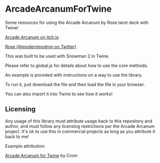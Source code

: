 # ArcadeArcanumForTwine
Some resources for using the Arcade Arcanum by Rose tarot deck with Twine!

[Arcade Arcanum on itch.io](https://modernmodron.itch.io/the-arcade-arcanum)

[Rose (@modernmodron on Twitter)](https://twitter.com/modernmodron)

This was built to be used with Snowman 2 in Twine.

Please refer to global.js for details about how to use the core methods.

An example is provided with instructions on a way to use the library.  

To run it, just download the file and then load the file in your browser.

You can also import it into Twine to see how it works!

## Licensing

Any usage of this library must attribute usage back to this repository and author, and must follow any licensing restrictions per the Arcade Arcanum project.  It's ok to use this in commercial projects as long as you attribute it back to me!

Example attribution:

[Arcade Arcanum for Twine](https://github.com/vahnj/ArcadeArcanumForTwine) by Crom
